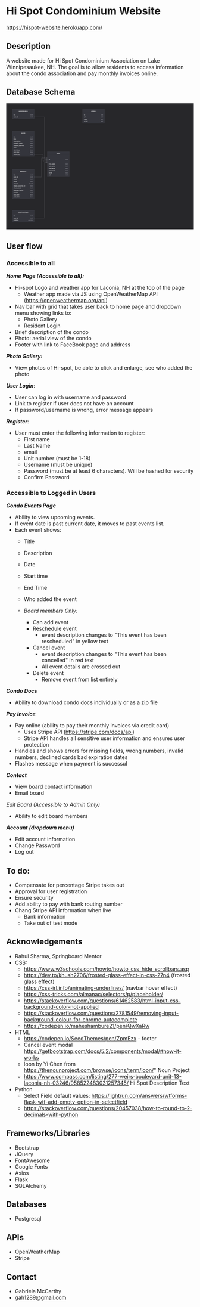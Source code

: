 # Hi Spot Condominium Website

https://hispot-website.herokuapp.com/


## Description

A website made for Hi Spot Condominium Association on Lake Winnipesaukee, NH. The goal is to allow residents to access information about the condo association and pay monthly invoices online.

## Database Schema

![image info](./Hi-Spot%20Schema.png)

## User flow

### Accessible to all

***Home Page (Accessible to all):***
- Hi-spot Logo and weather app for Laconia, NH at the top of the page
  - Weather app made via JS using OpenWeatherMap API (https://openweathermap.org/api)
- Nav bar with grid that takes user back to home page and dropdown menu showing links to:
  - Photo Gallery 
  - Resident Login
- Brief description of the condo 
- Photo: aerial view of the condo
- Footer with link to FaceBook page and address

***Photo Gallery:***
- View photos of Hi-spot, be able to click and enlarge, see who added the photo

***User Login***:
- User can log in with username and password
- Link to register if user does not have an account
- If password/username is wrong, error message appears

***Register***:
- User must enter the following information to register:
  - First name
  - Last Name
  - email
  - Unit number (must be 1-18)
  - Username (must be unique)
  - Password (must be at least 6 characters). Will be hashed for security
  - Confirm Password

### Accessible to Logged in Users

***Condo Events Page***
- Ability to view upcoming events. 
- If event date is past current date, it moves to past events list.
- Each event shows:
  - Title
  - Description
  - Date
  - Start time
  - End Time
  - Who added the event

  - *Board members Only:*
    - Can add event
    - Reschedule event
      - event description changes to "This event has been rescheduled" in yellow text
    - Cancel event
      - event description changes to "This event has been cancelled" in red text
      - All event details are crossed out
    - Delete event
      - Remove event from list entirely

***Condo Docs***
- Ability to download condo docs individually or as a zip file

***Pay Invoice***
- Pay online (ability to pay their monthly invoices via credit card)
  - Uses Stripe API (https://stripe.com/docs/api)
  - Stripe API handles all sensitive user information and ensures user protection
- Handles and shows errors for missing fields, wrong numbers, invalid numbers, declined cards bad expiration dates
- Flashes message when payment is successul


***Contact***
- View board contact information
- Email board 

*Edit Board (Accessible to Admin Only)*
- Ability to edit board members

***Account (dropdown menu)***
- Edit account information
- Change Password
- Log out




## To do:
  - Compensate for percentage Stripe takes out
  - Approval for user registration
  - Ensure security
  - Add ability to pay with bank routing number
  - Chang Stripe API information when live
    - Bank information
    - Take out of test mode
  
  ## Acknowledgements 
- Rahul Sharma, Springboard Mentor
- CSS:
  - https://www.w3schools.com/howto/howto_css_hide_scrollbars.asp
  -  https://dev.to/khush2706/frosted-glass-effect-in-css-27p4 (frosted glass effect)
  -  https://css-irl.info/animating-underlines/ (navbar hover effect)
  -  https://css-tricks.com/almanac/selectors/p/placeholder/ 
  -   https://stackoverflow.com/questions/61462583/html-input-css-background-color-not-applied 
  -   https://stackoverflow.com/questions/2781549/removing-input-background-colour-for-chrome-autocomplete 
  -   https://codepen.io/maheshambure21/pen/QwXaRw 
- HTML
  - https://codepen.io/SeedThemes/pen/ZpmEzx - footer
  - Cancel event modal https://getbootstrap.com/docs/5.2/components/modal/#how-it-works
  - loon by Yi Chen from https://thenounproject.com/browse/icons/term/loon/" Noun Project
  - https://www.compass.com/listing/277-weirs-boulevard-unit-13-laconia-nh-03246/958522483031257345/ Hi Spot Description Text
- Python
  - Select Field default values: https://lightrun.com/answers/wtforms-flask-wtf-add-empty-option-in-selectfield   
  - https://stackoverflow.com/questions/20457038/how-to-round-to-2-decimals-with-python  

## Frameworks/Libraries
- Bootstrap 
- JQuery
- FontAwesome
- Google Fonts
- Axios
- Flask
- SQLAlchemy

## Databases
- Postgresql

## APIs
- OpenWeatherMap
- Stripe

## Contact
- Gabriela McCarthy
- gah1289@gmail.com